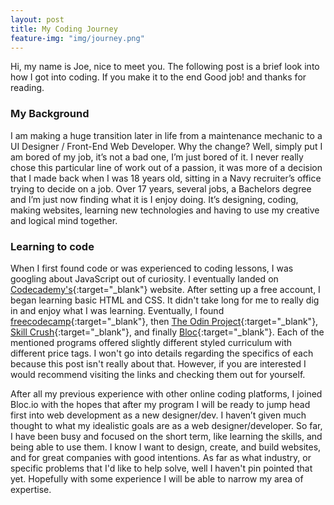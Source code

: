 ```yaml
---
layout: post
title: My Coding Journey
feature-img: "img/journey.png"
---
```


Hi, my name is Joe,  nice to meet you. The following post is a brief look into how I got into coding. If you make it to the end Good job! and thanks for reading.

### My Background ###
I am making a huge transition later in life from a maintenance mechanic to a UI Designer / Front-End Web Developer. Why the change? Well, simply put I am bored of my job, it’s not a bad one, I’m just bored of it. I never really chose this particular line of work out of a passion, it was more of a decision that I made back when I was 18 years old, sitting in a Navy recruiter’s office trying to decide on a job.
Over 17 years, several jobs, a Bachelors degree and I’m just now finding what it is I enjoy doing. It’s designing, coding, making websites, learning new technologies and having to use my creative and logical mind together.

### Learning to code ###
When I first found code or was experienced to coding lessons, I was googling about JavaScript out of curiosity. I eventually landed on [Codecademy's](https://www.codecademy.com/){:target="_blank"} website. After setting up a free account, I began learning basic HTML and CSS. It didn't take long for me to really dig in and enjoy what I was learning. Eventually, I found [freecodecamp](https://www.freecodecamp.org/){:target="_blank"}, then [The Odin Project](https://www.theodinproject.com/){:target="_blank"}, [Skill Crush](https://skillcrush.com/){:target="_blank"}, and finally [Bloc](https://www.bloc.io){:target="_blank"}. Each of the mentioned programs offered slightly different styled curriculum with different price tags. I won't go into details regarding the specifics of each because this post isn't really about that. However, if you are interested I would recommend visiting the links and checking them out for yourself.

After all my previous experience with other online coding platforms, I joined Bloc.io with the hopes that after my program I will be ready to jump head first into web development as a new designer/dev. I haven’t given much thought to what my idealistic goals are as a web designer/developer. So far, I have been busy and focused on the short term, like learning the skills, and being able to use them. I know I want to design, create, and build websites, and for great companies with good intentions. As far as what industry, or specific problems that I'd like to help solve, well I haven't pin pointed that yet. Hopefully with some experience I will be able to narrow my area of expertise.
